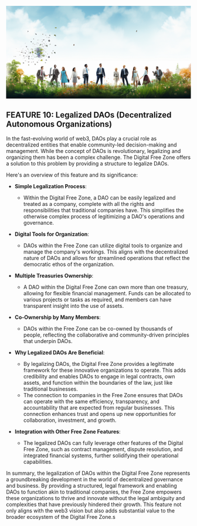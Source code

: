 
![](img/legal_dao.png)

## FEATURE 10: Legalized DAOs (Decentralized Autonomous Organizations)

In the fast-evolving world of web3, DAOs play a crucial role as decentralized entities that enable community-led decision-making and management. While the concept of DAOs is revolutionary, legalizing and organizing them has been a complex challenge. The Digital Free Zone offers a solution to this problem by providing a structure to legalize DAOs. 

Here's an overview of this feature and its significance:

* **Simple Legalization Process**: 
  * Within the Digital Free Zone, a DAO can be easily legalized and treated as a company, complete with all the rights and responsibilities that traditional companies have. This simplifies the otherwise complex process of legitimizing a DAO's operations and governance.

* **Digital Tools for Organization**: 
  * DAOs within the Free Zone can utilize digital tools to organize and manage the company's workings. This aligns with the decentralized nature of DAOs and allows for streamlined operations that reflect the democratic ethos of the organization.

* **Multiple Treasuries Ownership**: 
  * A DAO within the Digital Free Zone can own more than one treasury, allowing for flexible financial management. Funds can be allocated to various projects or tasks as required, and members can have transparent insight into the use of assets.

* **Co-Ownership by Many Members**: 
  * DAOs within the Free Zone can be co-owned by thousands of people, reflecting the collaborative and community-driven principles that underpin DAOs.

* **Why Legalized DAOs Are Beneficial**: 
  * By legalizing DAOs, the Digital Free Zone provides a legitimate framework for these innovative organizations to operate. This adds credibility and enables DAOs to engage in legal contracts, own assets, and function within the boundaries of the law, just like traditional businesses.
  * The connection to companies in the Free Zone ensures that DAOs can operate with the same efficiency, transparency, and accountability that are expected from regular businesses. This connection enhances trust and opens up new opportunities for collaboration, investment, and growth.

* **Integration with Other Free Zone Features**: 
  * The legalized DAOs can fully leverage other features of the Digital Free Zone, such as contract management, dispute resolution, and integrated financial systems, further solidifying their operational capabilities.

In summary, the legalization of DAOs within the Digital Free Zone represents a groundbreaking development in the world of decentralized governance and business. By providing a structured, legal framework and enabling DAOs to function akin to traditional companies, the Free Zone empowers these organizations to thrive and innovate without the legal ambiguity and complexities that have previously hindered their growth. This feature not only aligns with the web3 vision but also adds substantial value to the broader ecosystem of the Digital Free Zone.s